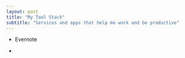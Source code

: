 ```yaml
---
layout: post
title: "My Tool Stack"
subtitle: "Services and apps that help me work and be productive"
---
```


* Evernote

* 
